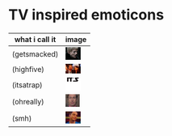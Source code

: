 TV inspired emoticons
=================

what i call it  | image
------------- | -------------
(getsmacked)  | ![getsmacked](get_smacked.gif) 
(highfive)  | ![highfive](highfive.gif) 
(itsatrap)  | ![itsatrap](itsatrap.gif) 
(ohreally)  | ![ohreally](ohrly.gif) 
(smh)  | ![smh](smh.gif) 

